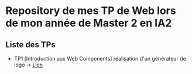 # Repository de mes TP de Web lors de mon année de Master 2 en IA2


## Liste des TPs

- TP1 [Introduction aux Web Components] réalisation d'un générateur de logo ->  [Lien](https://github.com/Yasmin-Mosbah/TP_WEB_M2/tree/master/M2_Web_generateur_de_logo)
